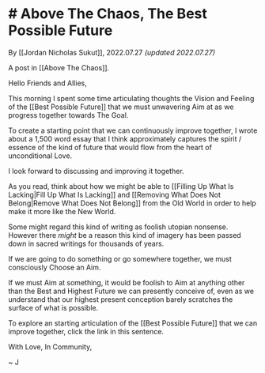 # # Above The Chaos,  The Best Possible Future 
By [[Jordan Nicholas Sukut]], 2022.07.27 _(updated 2022.07.27)_  

A post in [[Above The Chaos]].

Hello Friends and Allies, 

This morning I spent some time articulating thoughts the Vision and Feeling of the [[Best Possible Future]] that we must unwavering Aim at as we progress together towards The Goal. 

To create a starting point that we can continuously improve together, I wrote about a 1,500 word essay that I think approximately captures the spirit / essence of the kind of future that would flow from the heart of unconditional Love. 

I look forward to discussing and improving it together. 

As you read, think about how we might be able to [[Filling Up What Is Lacking|Fill Up What Is Lacking]] and [[Removing What Does Not Belong|Remove What Does Not Belong]] from the Old World in order to help make it more like the New World. 

Some might regard this kind of writing as foolish utopian nonsense. However there _might_ be a reason this kind of imagery has been passed down in sacred writings for thousands of years. 

If we are going to do something or go somewhere together, we must consciously Choose an Aim. 

If we must Aim at something, it would be foolish to Aim at anything other than the Best and Highest Future we can presently conceive of, even as we understand that our highest present conception barely scratches the surface of what is possible. 

To explore an starting articulation of the [[Best Possible Future]] that we can improve together, click the link in this sentence. 

With Love, In Community, 

~ J 